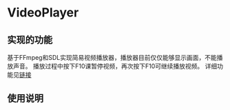 # VideoPlayer
## 实现的功能

基于FFmpeg和SDL实现简易视频播放器，播放器目前仅仅能够显示画面，不能播放声音。
播放过程中按下F10课暂停视频，再次按下F10可继续播放视频。
详细功能见[链接](https://www.baidu.com/)

## 使用说明
